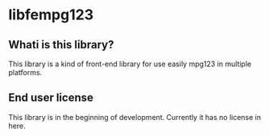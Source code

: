 # libfempg123

## Whati is this library?
 This library is a kind of front-end library for use easily mpg123 in multiple platforms.
 
## End user license
 This library is in the beginning of development. Currently it has no license in here.
 